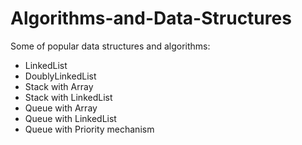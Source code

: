 Algorithms-and-Data-Structures
==============================

Some of popular data structures and algorithms:
- LinkedList
- DoublyLinkedList
- Stack with Array
- Stack with LinkedList
- Queue with Array
- Queue with LinkedList
- Queue with Priority mechanism